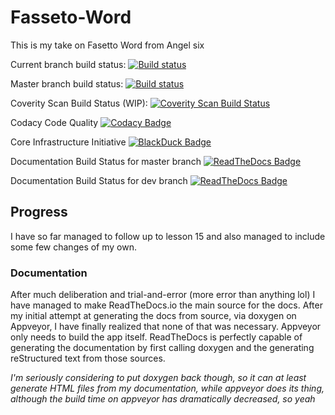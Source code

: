 # Fasseto-Word
This is my take on Fasetto Word from Angel six

Current branch build status:
[![Build status](https://ci.appveyor.com/api/projects/status/m3yhr8wmqq42gylh?svg=true)](https://ci.appveyor.com/project/smeierzubiesen/fasseto-word)

Master branch build status:
[![Build status](https://ci.appveyor.com/api/projects/status/m3yhr8wmqq42gylh/branch/master?svg=true)](https://ci.appveyor.com/project/smeierzubiesen/fasseto-word/branch/master)

Coverity Scan Build Status (WIP):
[![Coverity Scan Build Status](https://img.shields.io/coverity/scan/13957.svg)](https://scan.coverity.com/projects/smeierzubiesen-fasetto-word)

Codacy Code Quality
[![Codacy Badge](https://api.codacy.com/project/badge/Grade/34380d9b86a94d6182046b27113cdc98)](https://www.codacy.com/app/JokerSolutions/Fasetto.Word?utm_source=github.com&amp;utm_medium=referral&amp;utm_content=smeierzubiesen/Fasetto.Word&amp;utm_campaign=Badge_Grade)

Core Infrastructure Initiative
[![BlackDuck Badge](https://bestpractices.coreinfrastructure.org/projects/1/badge)](https://www.openhub.net/p/Fasetto_Word)

Documentation Build Status for master branch
[![ReadTheDocs Badge](https://readthedocs.org/projects/fasettoword/badge/?version=latest)](http://fasettoword.readthedocs.io/en/latest/)

Documentation Build Status for dev branch
[![ReadTheDocs Badge](https://readthedocs.org/projects/fasettoword/badge/?version=dev)](http://fasettoword.readthedocs.io/en/dev/)

## Progress
I have so far managed to follow up to lesson 15 and also managed to include some few changes of my own.

### Documentation
After much deliberation and trial-and-error (more error than anything lol) I have managed to make ReadTheDocs.io the main source for the docs.
After my initial attempt at generating the docs from source, via doxygen on Appveyor, I have finally realized that none of that was necessary.
Appveyor only needs to build the app itself. ReadTheDocs is perfectly capable of generating the documentation by first calling doxygen and the generating reStructured text from those sources.

_I'm seriously considering to put doxygen back though, so it can at least generate HTML files from my documentation, while appveyor does its thing, although the build time on appveyor has *dramatically* decreased, so yeah_
